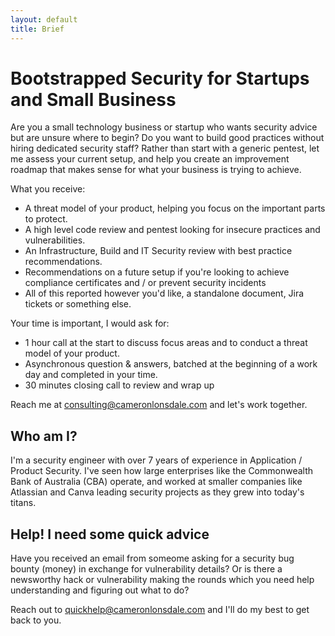 ```yaml
---
layout: default
title: Brief
---
```


# Bootstrapped Security for Startups and Small Business

Are you a small technology business or startup who wants security advice but are unsure where to begin? Do you want to build good practices without hiring dedicated security staff? Rather than start with a generic pentest, let me assess your current setup, and help you create an improvement roadmap that makes sense for what your business is trying to achieve.

What you receive:
- A threat model of your product, helping you focus on the important parts to protect.
- A high level code review and pentest looking for insecure practices and vulnerabilities.
- An Infrastructure, Build and IT Security review with best practice recommendations.
- Recommendations on a future setup if you're looking to achieve compliance certificates and / or prevent security incidents
- All of this reported however you'd like, a standalone document, Jira tickets or something else.

Your time is important, I would ask for:
- 1 hour call at the start to discuss focus areas and to conduct a threat model of your product.
- Asynchronous question & answers, batched at the beginning of a work day and completed in your time.
- 30 minutes closing call to review and wrap up

Reach me at <span style="color:#8cc2dd">consulting@cameronlonsdale.com</span> and let's work together.

## Who am I?

I'm a security engineer with over 7 years of experience in Application / Product Security. I've seen how large enterprises like the Commonwealth Bank of Australia (CBA) operate, and worked at smaller companies like Atlassian and Canva leading security projects as they grew into today's titans.

## Help! I need some quick advice

Have you received an email from someome asking for a security bug bounty (money) in exchange for vulnerability details?
Or is there a newsworthy hack or vulnerability making the rounds which you need help understanding and figuring out what to do?

Reach out to <span style="color:#8cc2dd">quickhelp@cameronlonsdale.com</span> and I'll do my best to get back to you.
